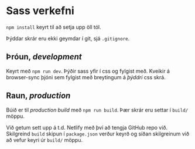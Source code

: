 # Sass verkefni

`npm install` keyrt til að setja upp öll tól.

Þýddar skrár eru ekki geymdar í git, sjá `.gitignore`.

## Þróun, _development_

Keyrt með `npm run dev`. Þýðir sass yfir í css og fylgist með. Kveikir á browser-sync þjóni sem fylgist með breytingum á _þýddri_ css skrá.

## Raun, _production_

Búið er til _production build_ með `npm run build`. Þær skrár eru settar í `build/` möppu.

Við getum sett upp á t.d. Netlify með því að tengja GitHub repo við. Skilgreind `build` skipun í `package.json` verður keyrð og síðan skilgreinum við að vefur keyri úr `build/` möppu.
